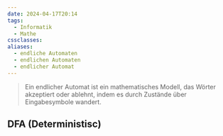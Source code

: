 ```yaml
---
date: 2024-04-17T20:14
tags:
  - Informatik
  - Mathe
cssclasses: 
aliases:
  - endliche Automaten
  - endlichen Automaten
  - endlicher Automat
---
```

> Ein endlicher Automat ist ein mathematisches Modell, das Wörter akzeptiert oder ablehnt, indem es durch Zustände über Eingabesymbole wandert.


## DFA (Deterministisc)